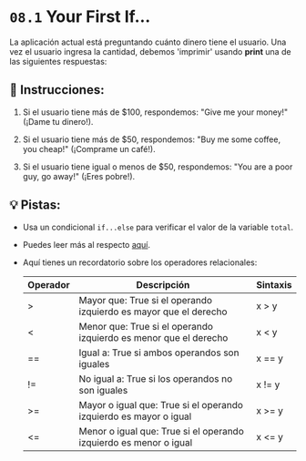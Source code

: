 # `08.1` Your First If...

La aplicación actual está preguntando cuánto dinero tiene el usuario. Una vez el usuario ingresa la cantidad, debemos 'imprimir' usando **print** una de las siguientes respuestas:

## 📝 Instrucciones:

1. Si el usuario tiene más de $100, respondemos: "Give me your money!" (¡Dame tu dinero!).

2. Si el usuario tiene más de $50, respondemos: "Buy me some coffee, you cheap!" (¡Comprame un café!).

3. Si el usuario tiene igual o menos de $50, respondemos: "You are a poor guy, go away!" (¡Eres pobre!).

## 💡 Pistas:

+  Usa un condicional `if...else` para verificar el valor de la variable `total`.

+  Puedes leer más al respecto [aquí](https://docs.python.org/3/tutorial/controlflow.html#if-statements).

+ Aquí tienes un recordatorio sobre los operadores relacionales:

  | Operador | Descripción                                                                  | Sintaxis |
  |----------|------------------------------------------------------------------------------|----------|
  | >        | Mayor que: True si el operando izquierdo es mayor que el derecho        | x > y    |
  | <        | Menor que: True si el operando izquierdo es menor que el derecho        | x < y    |
  | ==       | Igual a: True si ambos operandos son iguales                            | x == y   |
  | !=       | No igual a: True si los operandos no son iguales                        | x != y   |
  | >=       | Mayor o igual que: True si el operando izquierdo es mayor o igual       | x >= y   |
  | <=       | Menor o igual que: True si el operando izquierdo es menor o igual       | x <= y   |
